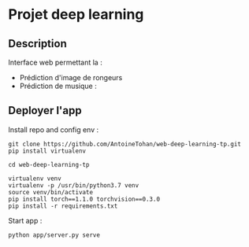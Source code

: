 # Projet deep learning

## Description

Interface web permettant la :

- Prédiction d'image de rongeurs
- Prédiction de musique : 

## Deployer l'app

Install repo and config env : 

```
git clone https://github.com/AntoineTohan/web-deep-learning-tp.git
pip install virtualenv

cd web-deep-learning-tp

virtualenv venv
virtualenv -p /usr/bin/python3.7 venv
source venv/bin/activate
pip install torch==1.1.0 torchvision==0.3.0
pip install -r requirements.txt
```

Start app :
```
python app/server.py serve
```